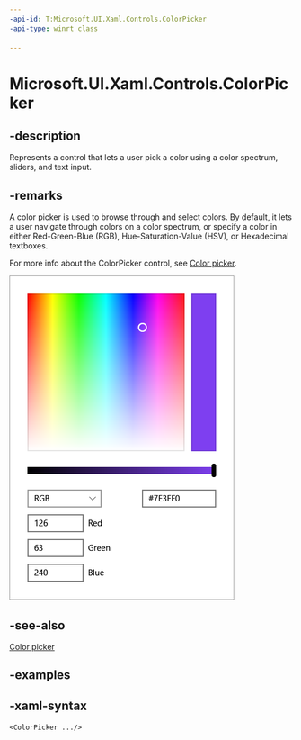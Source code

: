 ```yaml
---
-api-id: T:Microsoft.UI.Xaml.Controls.ColorPicker
-api-type: winrt class

---
```

<!-- Class syntax.
public class ColorPicker : Control, Control
-->

# Microsoft.UI.Xaml.Controls.ColorPicker


## -description

Represents a control that lets a user pick a color using a color spectrum, sliders, and text input.


## -remarks
A color picker is used to browse through and select colors. By default, it lets a user navigate through colors on a color spectrum, or specify a color in either Red-Green-Blue (RGB), Hue-Saturation-Value (HSV), or Hexadecimal textboxes.

For more info about the ColorPicker control, see [Color picker](https://docs.microsoft.com/windows/uwp/controls-and-patterns/color-picker).

![The default color picker control](images/controls/color-picker-default.png)


## -see-also

[Color picker](https://docs.microsoft.com/windows/uwp/controls-and-patterns/color-picker)


## -examples


## -xaml-syntax

```xaml
<ColorPicker .../>
```



